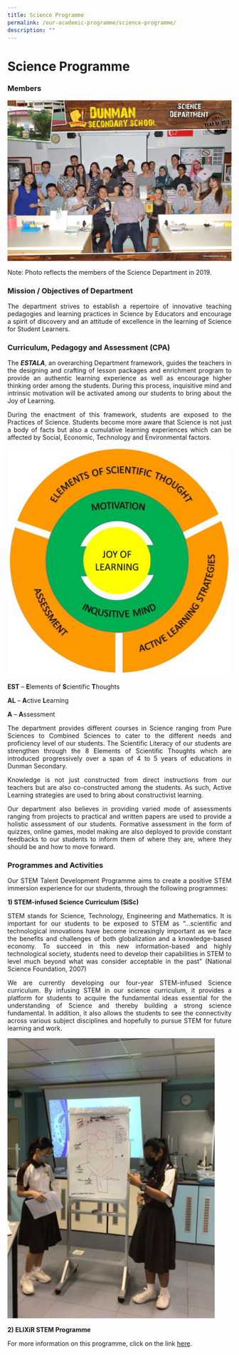 ```yaml
---
title: Science Programme
permalink: /our-academic-programme/science-programme/
description: ""
---
```

# Science Programme

### Members

![](/images/Our%20Academic%20Programme/Science%20Programme/Science%20Dept%202019.jpg)

Note: Photo reflects the members of the Science Department in 2019.

### Mission / Objectives of Department

<p style="text-align: justify;">The department strives to establish a repertoire of innovative teaching pedagogies and learning practices in Science by Educators and encourage a spirit of discovery and an attitude of excellence in the learning of Science for Student Learners.</p>

### Curriculum, Pedagogy and Assessment (CPA)

<p style="text-align: justify;">The <b><i>ESTALA</i></b>, an overarching Department framework, guides the teachers in the designing and crafting of lesson packages and enrichment program to provide an authentic learning experience as well as encourage higher thinking order among the students. During this process, inquisitive mind and intrinsic motivation will be activated among our students to bring about the Joy of Learning.  </p>

<p style="text-align: justify;">During the enactment of this framework, students are exposed to the Practices of Science. Students become more aware that Science is not just a body of facts but also a cumulative learning experiences which can be affected by Social, Economic, Technology and Environmental factors.</p>

![](/images/Our%20Academic%20Programme/Science%20Programme/JOY%20OF%20LEARNING.png)

**EST** – **E**lements of **S**cientific **T**houghts

**AL** – **A**ctive **L**earning

**A** – **A**ssessment


<p style="text-align: justify;">The department provides different courses in Science ranging from Pure Sciences to Combined Sciences to cater to the different needs and proficiency level of our students. The Scientific Literacy of our students are strengthen through the 8 Elements of Scientific Thoughts which are introduced progressively over a span of 4 to 5 years of educations in Dunman Secondary.</p>

<p style="text-align: justify;">Knowledge is not just constructed from direct instructions from our teachers but are also co-constructed among the students. As such, Active Learning strategies are used to bring about constructivist learning.</p>

<p style="text-align: justify;">Our department also believes in providing varied mode of assessments ranging from projects to practical and written papers are used to provide a holistic assessment of our students. Formative assessment in the form of quizzes, online games, model making are also deployed to provide constant feedbacks to our students to inform them of where they are, where they should be and how to move forward.</p>

### Programmes and Activities

<p style="text-align: justify;">Our STEM Talent Development Programme aims to create a positive STEM immersion experience for our students, through the following programmes:</p>

  
**1) STEM-infused Science Curriculum (SiSc)**  


<p style="text-align: justify;">STEM stands for Science, Technology, Engineering and Mathematics. It is important for our students to be exposed to STEM as “…scientific and technological innovations have become increasingly important as we face the benefits and challenges of both globalization and a knowledge-based economy. To succeed in this new information-based and highly technological society, students need to develop their capabilities in STEM to level much beyond what was consider acceptable in the past” (National Science Foundation, 2007)</p>

<p style="text-align: justify;">We are currently developing our four-year STEM-infused Science curriculum. By infusing STEM in our science curriculum, it provides a platform for students to acquire the fundamental ideas essential for the understanding of Science and thereby building a strong science fundamental. In addition, it also allows the students to see the connectivity across various subject disciplines and hopefully to pursue STEM for future learning and work.</p>

![](/images/Our%20Academic%20Programme/Science%20Programme/Sci%20Students%20presenting%20prototype.jpg)

**2) ELIXiR STEM Programme**  


For more information on this programme, click on the link <a href="/our-special-programme/ELIXiR/" target="_blank">here</a>.